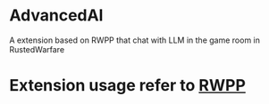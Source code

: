 # AdvancedAI
A extension based on RWPP that chat with LLM in the game room in RustedWarfare
# Extension usage refer to [RWPP]([https://github.com/Minxyzgo/RWPP](https://rwpp.netlify.app/extension-start/))
